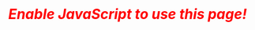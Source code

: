 <body>
  <div id=errorInput style='display:none;'>
    <h2>Privacy Notice</h2>
    <p>Azure error messages typically include Subscription IDs and/or other sensitive information.</p>
    <p>To protect your privacy and security, this webpage <b>uses JavaScript to parse the error code within your local web browser</b>. No information you provide is submitted, recorded, or otherwise tracked by this site.</p>
    <br>
    <h2>Your Error Message</h2>
    <textarea id=errorBox rows=20 cols=85 disabled></textarea>
    <br><br>
    <input type=button id=submitButton value='Parse Error' onclick='parse()' disabled>
    <br>
    <br>
  </div>
  <div id=result style='display:none;'>
  </div>
  <div id=disclaim style='display:none;'>
    <br>
    <h2>Disclaimer</h2>
    <p>Use of this site (and any results it generates) comes at your own risk!</p>
  </div>
  <div id=jsWarn>
    <font style='color:red; font-weight:bold; font-style:italic; font-size:2em'>Enable JavaScript to use this page!</font>
    <br><br>
  </div>
</body>



<script>
  //Hide "jsWarn" div tag
  document.getElementById("jsWarn").style.display = 'none';
  
  //Unhide "errorInput" div tag
  document.getElementById("errorInput").style.display = 'block';
  document.getElementById("disclaim").style.display = 'block';

  //Enable form and set default text
  let defaultText = "Copy/Paste your error here...";
  document.getElementById("errorBox").value = defaultText;
  document.getElementById("errorBox").disabled = false;
  document.getElementById("submitButton").disabled = false;


  //Define variables
  let results = `
    <h2>Results</h2>
    <p>Future Parsed Output</p>
  `;


  function parse() {
    let errorMsg = document.getElementById("errorBox").value;
    if (errorMsg == "Copy/Paste your error here..."){
      
    }

    document.getElementById("result").style.display = 'block';
    document.getElementById('result').innerHTML = results;
  }
</script>
